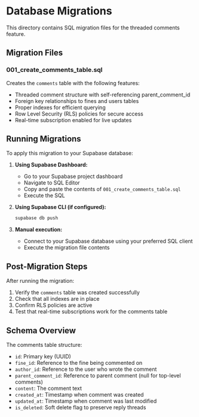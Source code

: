 # Database Migrations

This directory contains SQL migration files for the threaded comments feature.

## Migration Files

### 001_create_comments_table.sql
Creates the `comments` table with the following features:
- Threaded comment structure with self-referencing parent_comment_id
- Foreign key relationships to fines and users tables
- Proper indexes for efficient querying
- Row Level Security (RLS) policies for secure access
- Real-time subscription enabled for live updates

## Running Migrations

To apply this migration to your Supabase database:

1. **Using Supabase Dashboard:**
   - Go to your Supabase project dashboard
   - Navigate to SQL Editor
   - Copy and paste the contents of `001_create_comments_table.sql`
   - Execute the SQL

2. **Using Supabase CLI (if configured):**
   ```bash
   supabase db push
   ```

3. **Manual execution:**
   - Connect to your Supabase database using your preferred SQL client
   - Execute the migration file contents

## Post-Migration Steps

After running the migration:
1. Verify the `comments` table was created successfully
2. Check that all indexes are in place
3. Confirm RLS policies are active
4. Test that real-time subscriptions work for the comments table

## Schema Overview

The comments table structure:
- `id`: Primary key (UUID)
- `fine_id`: Reference to the fine being commented on
- `author_id`: Reference to the user who wrote the comment
- `parent_comment_id`: Reference to parent comment (null for top-level comments)
- `content`: The comment text
- `created_at`: Timestamp when comment was created
- `updated_at`: Timestamp when comment was last modified
- `is_deleted`: Soft delete flag to preserve reply threads